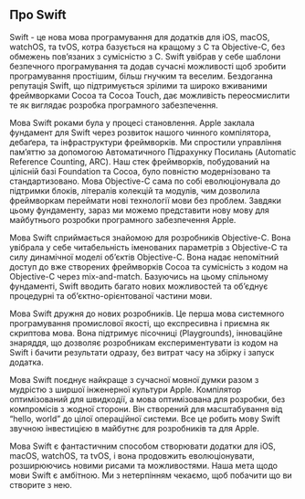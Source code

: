 ## Про Swift

Swift - це нова мова програмування для додатків для iOS, macOS, watchOS, та tvOS, котра базується на кращому з С та Objective-C, без обмежень пов’язаних з сумісністю з С. Swift увібрав у себе шаблони безпечного програмування та додав сучасні можливості щоб зробити програмування простішим, більш гнучким та веселим. Бездоганна репутація Swift, що підтримується зрілими та широко вживаними фреймворками Cocoa та Cocoa Touch, дає можливість переосмислити те як виглядає розробка програмного забезпечення.

Мова Swift роками була у процесі становлення. Apple заклала фундамент для Swift через розвиток нашого чинного компілятора, дебаґера, та інфраструктури фреймворків. Ми спростили управління пам’яттю за допомогою Автоматичного Підрахунку Посилань \(Automatic Reference Counting, ARC\). Наш стек фреймворків, побудований на цілісній базі Foundation та Cocoa, було повністю модернізовано та стандартизовано. Мова Objective-C сама по собі еволюціонувала до підтримки блоків, літералів колекцій та модулів, чим дозволила фреймворкам переймати нові технології мови без проблем. Завдяки цьому фундаменту, зараз ми можемо представити нову мову для майбутнього розробки програмного забезпечення Apple.

Мова Swift сприймається знайомою для розробників Objective-C. Вона увібрала у себе читабельність іменованих параметрів з Objective-C та силу динамічної моделі об’єктів Objective-C. Вона надає непомітний доступ до вже створених фреймворків Cocoa та сумісність з кодом на Objective-C через mix-and-match. Базуючись на цьому спільному фундаменті, Swift вводить багато нових можливостей та об’єднує процедурні та об’єктно-орієнтованої частини мови.

Мова Swift дружня до нових розробників. Це перша мова системного програмування промислової якості, що експресивна і приємна як скриптова мова. Вона підтримує пісочниці \(Playgrounds\), інноваційне знаряддя, що дозволяє розробникам експериментувати із кодом на Swift і бачити результати одразу, без витрат часу на збірку і запуск додатка.

Мова Swift поєднує найкраще з сучасної мовної думки разом з мудрістю з ширшої інженерної культури Apple. Компілятор оптимізований для швидкодії, а мова оптимізована для розробки, без компромісів з жодної сторони. Він створений для масштабування від “hello, world” до цілої операційної системи. Все це робить мову Swift звучною інвестицією в майбутнє для розробників та для Apple.

Мова Swift є фантастичним способом створювати додатки для iOS, macOS, watchOS, та tvOS, і вона продовжить еволюціонувати, розширюючись новими рисами та можливостями. Наша мета щодо мови Swift є амбітною. Ми з нетерпінням чекаємо, щоб побачити що ви створите з нею.

